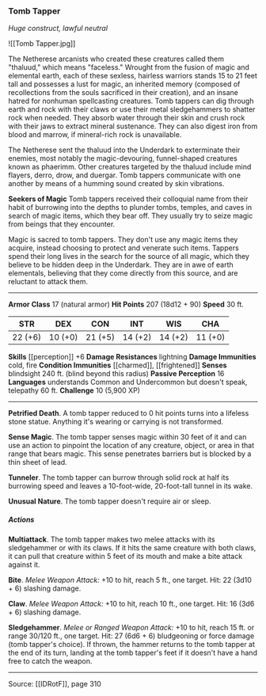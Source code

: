### Tomb Tapper
_Huge construct, lawful neutral_

![[Tomb Tapper.jpg]]

The Netherese arcanists who created these creatures called them "thaluud," which means "faceless." Wrought from the fusion of magic and elemental earth, each of these sexless, hairless warriors stands 15 to 21 feet tall and possesses a lust for magic, an inherited memory (composed of recollections from the souls sacrificed in their creation), and an insane hatred for nonhuman spellcasting creatures. Tomb tappers can dig through earth and rock with their claws or use their metal sledgehammers to shatter rock when needed. They absorb water through their skin and crush rock with their jaws to extract mineral sustenance. They can also digest iron from blood and marrow, if mineral-rich rock is unavailable.

The Netherese sent the thaluud into the Underdark to exterminate their enemies, most notably the magic-devouring, funnel-shaped creatures known as phaerimm. Other creatures targeted by the thaluud include mind flayers, derro, drow, and duergar. Tomb tappers communicate with one another by means of a humming sound created by skin vibrations.

**Seekers of Magic** Tomb tappers received their colloquial name from their habit of burrowing into the depths to plunder tombs, temples, and caves in search of magic items, which they bear off. They usually try to seize magic from beings that they encounter.

Magic is sacred to tomb tappers. They don't use any magic items they acquire, instead choosing to protect and venerate such items. Tappers spend their long lives in the search for the source of all magic, which they believe to be hidden deep in the Underdark. They are in awe of earth elementals, believing that they come directly from this source, and are reluctant to attack them.






---

**Armor Class** 17 (natural armor)
**Hit Points** 207 (18d12 + 90)
**Speed** 30 ft.

| STR     | DEX     | CON     | INT     | WIS     | CHA     |
|---------|---------|---------|---------|---------|---------|
| 22 (+6) | 10 (+0) | 21 (+5) | 14 (+2) | 14 (+2) | 11 (+0) |

**Skills** [[perception]] +6
**Damage Resistances** lightning
**Damage Immunities** cold, fire
**Condition Immunities** [[charmed]], [[frightened]]
**Senses** blindsight 240 ft. (blind beyond this radius)
**Passive Perception** 16
**Languages** understands Common and Undercommon but doesn't speak, telepathy 60 ft.
**Challenge** 10 (5,900 XP)

---

**Petrified Death**. A tomb tapper reduced to 0 hit points turns into a lifeless stone statue. Anything it's wearing or carrying is not transformed.

**Sense Magic**. The tomb tapper senses magic within 30 feet of it and can use an action to pinpoint the location of any creature, object, or area in that range that bears magic. This sense penetrates barriers but is blocked by a thin sheet of lead.

**Tunneler**. The tomb tapper can burrow through solid rock at half its burrowing speed and leaves a 10-foot-wide, 20-foot-tall tunnel in its wake.

**Unusual Nature**. The tomb tapper doesn't require air or sleep.

##### Actions
**Multiattack**. The tomb tapper makes two melee attacks with its sledgehammer or with its claws. If it hits the same creature with both claws, it can pull that creature within 5 feet of its mouth and make a bite attack against it.

**Bite**. _Melee Weapon Attack:_ +10 to hit, reach 5 ft., one target. Hit: 22 (3d10 + 6) slashing damage.

**Claw**. _Melee Weapon Attack:_ +10 to hit, reach 10 ft., one target. Hit: 16 (3d6 + 6) slashing damage.

**Sledgehammer**. _Melee or Ranged Weapon Attack:_ +10 to hit, reach 15 ft. or range 30/120 ft., one target. Hit: 27 (6d6 + 6) bludgeoning or force damage (tomb tapper's choice). If thrown, the hammer returns to the tomb tapper at the end of its turn, landing at the tomb tapper's feet if it doesn't have a hand free to catch the weapon.


---

Source: [[IDRotF]], page 310